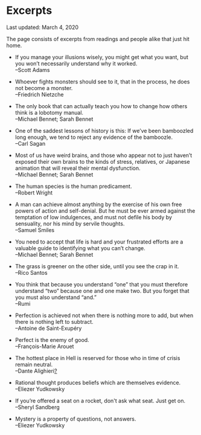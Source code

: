 Excerpts
========

<div class="center">Last updated: March 4, 2020</div>

The page consists of excerpts from readings and people alike that just hit home.


- If you manage your illusions wisely, you might get what you want, but you
  won’t necessarily understand why it worked.<br>–Scott Adams


- Whoever fights monsters should see to it, that in the process, he does not
  become a monster.<br>–Friedrich Nietzche


- The only book that can actually teach you how to change how others think is a
  lobotomy manual.<br>–Michael Bennet; Sarah Bennet


- One of the saddest lessons of history is this: If we’ve been bamboozled long
  enough, we tend to reject any evidence of the bamboozle.<br>–Carl Sagan


- Most of us have weird brains, and those who appear not to just haven’t exposed
  their own brains to the kinds of stress, relatives, or Japanese animation that
  will reveal their mental dysfunction.<br>–Michael Bennet; Sarah Bennet


- The human species is the human predicament.<br>–Robert Wright


- A man can achieve almost anything by the exercise of his own free powers of
  action and self-denial. But he must be ever armed against the temptation of
  low indulgences, and must not defile his body by sensuality, nor his mind by
  servile thoughts.<br>–Samuel Smiles


- You need to accept that life is hard and your frustrated efforts are a
  valuable guide to identifying what you can’t change.<br>–Michael Bennet; Sarah Bennet


- The grass is greener on the other side, until you see the crap in it.<br>–Rico Santos


- You think that because you understand “one” that you must therefore understand
  “two” because one and one make two. But you forget that you must also
  understand “and.”<br>–Rumi


- Perfection is achieved not when there is nothing more to add, but when there
  is nothing left to subtract.<br>–Antoine de Saint-Exupéry


- Perfect is the enemy of good.<br>–François-Marie Arouet


- The hottest place in Hell is reserved for those who in time of crisis remain
  neutral.<br>–Dante Alighieri[?](https://quoteinvestigator.com/2015/01/14/hottest/)


- Rational thought produces beliefs which are themselves evidence.<br>–Eliezer Yudkowsky


- If you’re offered a seat on a rocket, don't ask what seat. Just get
  on.<br>–Sheryl Sandberg


- Mystery is a property of questions, not answers.<br>–Eliezer Yudkowsky
